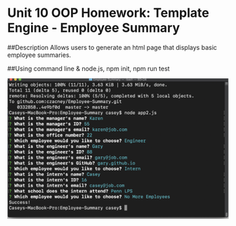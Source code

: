 # Unit 10 OOP Homework: Template Engine - Employee Summary

##Description
Allows users to generate an html page that displays basic employee summaries.

##Using command line & node.js, npm init, npm run test

![Screenshot](./screenshot.png)